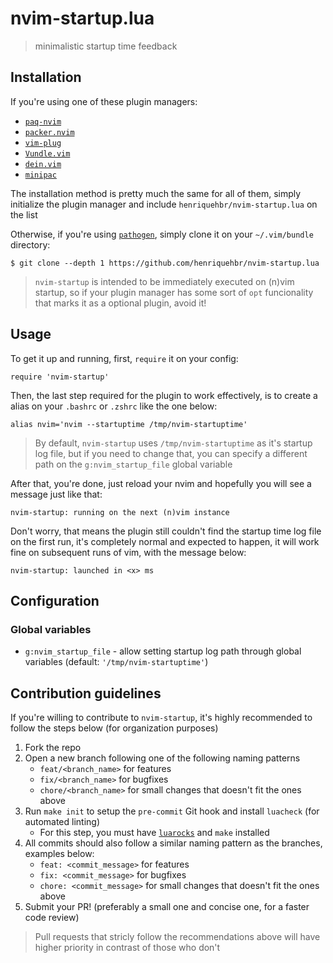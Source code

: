 # nvim-startup.lua

> minimalistic startup time feedback

## Installation

If you're using one of these plugin managers:

- [`paq-nvim`](https://github.com/savq/paq-nvim)
- [`packer.nvim`](https://github.com/wbthomason/packer.nvim)
- [`vim-plug`](https://github.com/junegunn/vim-plug)
- [`Vundle.vim`](https://github.com/VundleVim/Vundle.vim)
- [`dein.vim`](https://github.com/Shougo/dein.vim)
- [`minipac`](https://github.com/k-takata/minpac)

The installation method is pretty much the same for all of them, simply initialize the plugin manager and include `henriquehbr/nvim-startup.lua` on the list

Otherwise, if you're using [`pathogen`](https://github.com/tpope/vim-pathogen), simply clone it on your `~/.vim/bundle` directory:

```
$ git clone --depth 1 https://github.com/henriquehbr/nvim-startup.lua
```

> `nvim-startup` is intended to be immediately executed on (n)vim startup, so if your plugin manager has some sort of `opt` funcionality that marks it as a optional plugin, avoid it!

## Usage

To get it up and running, first, `require` it on your config:

```
require 'nvim-startup'
```

Then, the last step required for the plugin to work effectively, is to create a alias on your `.bashrc` or `.zshrc` like the one below:

```
alias nvim='nvim --startuptime /tmp/nvim-startuptime'
```

> By default, `nvim-startup` uses `/tmp/nvim-startuptime` as it's startup log file, but if you need to change that, you can specify a different path on the `g:nvim_startup_file` global variable

After that, you're done, just reload your nvim and hopefully you will see a message just like that:

```
nvim-startup: running on the next (n)vim instance
```

Don't worry, that means the plugin still couldn't find the startup time log file on the first run, it's completely normal and expected to happen, it will work fine on subsequent runs of vim, with the message below:

```
nvim-startup: launched in <x> ms
```

## Configuration

### Global variables

- `g:nvim_startup_file` - allow setting startup log path through global variables (default: `'/tmp/nvim-startuptime'`)

## Contribution guidelines

If you're willing to contribute to `nvim-startup`, it's highly recommended to follow the steps below (for organization purposes)

1. Fork the repo
2. Open a new branch following one of the following naming patterns
    - `feat/<branch_name>` for features
    - `fix/<branch_name>` for bugfixes
    - `chore/<branch_name>` for small changes that doesn't fit the ones above
3. Run `make init` to setup the `pre-commit` Git hook and install `luacheck` (for automated linting)
    - For this step, you must have [`luarocks`](https://github.com/luarocks/luarocks) and `make` installed
4. All commits should also follow a similar naming pattern as the branches, examples below:
    - `feat: <commit_message>` for features
    - `fix: <commit_message>` for bugfixes
    - `chore: <commit_message>` for small changes that doesn't fit the ones above
5. Submit your PR! (preferably a small one and concise one, for a faster code review)

> Pull requests that stricly follow the recommendations above will have higher priority in contrast of those who don't
